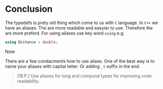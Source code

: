 # Conclusion

The typedefs is prety old thing which come to us with `C` language. In `C++` we have an aliases. The are more readable and easyier to use. Therefore the are more preferd. For using aliases use key word `using` e.g.

```cpp
using Distance = double;
```

> [!note]
> There are a few condacments how to use aliase. One of the best way is to name your aliases with capital letter. Or adding `_t` suffix in the end.

> [!B.P.]
> Use aliases for long and compund types for improving code readability.


